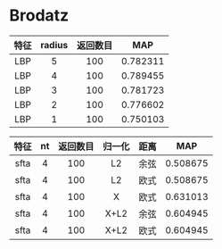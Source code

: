 # Brodatz
| 特征 | radius | 返回数目 | MAP |
|:-----:|:-------:|:-----:|:-----:|
| LBP | 5 | 100 |  0.782311 |
| LBP | 4 | 100 |  0.789455 |
| LBP | 3 | 100 |  0.781723 |
| LBP | 2 | 100 |  0.776602 |
| LBP | 1 | 100 |  0.750103 |

| 特征 | nt | 返回数目 | 归一化 | 距离 | MAP |
|:-----:|:-------:|:-----:|:-----:|:-----:|:-----:|
| sfta | 4 | 100 |  L2 | 余弦| 0.508675 |
| sfta | 4 | 100 |  L2 | 欧式| 0.508675 |
| sfta | 4 | 100 |  X | 欧式 | 0.631013 |
| sfta | 4 | 100 |  X+L2 | 余弦 | 0.604945 |
| sfta | 4 | 100 |  X+L2 | 欧式 | 0.604945 |

